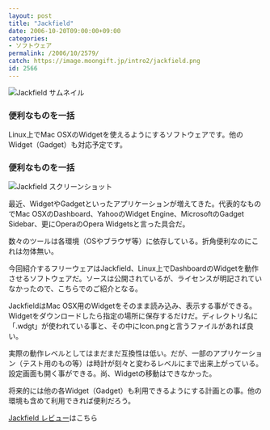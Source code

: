 ```yaml
---
layout: post
title: "Jackfield"
date: 2006-10-20T09:00:00+09:00
categories:
- ソフトウェア
permalink: /2006/10/2579/
catch: https://image.moongift.jp/intro2/jackfield.png
id: 2566
---
```

 ![Jackfield サムネイル](https://image.moongift.jp/intro2/jackfield.t.png "Jackfield サムネイル")
  

### 便利なものを一括
  
Linux上でMac OSXのWidgetを使えるようにするソフトウェアです。他のWidget（Gadget）も対応予定です。  
<!--more-->  

### 便利なものを一括
  

![Jackfield スクリーンショット](https://image.moongift.jp/intro2/jackfield.png "Jackfield スクリーンショット")

  

最近、WidgetやGadgetといったアプリケーションが増えてきた。代表的なものでMac OSXのDashboard、YahooのWidget Engine、MicrosoftのGadget Sidebar、更にOperaのOpera Widgetsと言った具合だ。

  

数々のツールは各環境（OSやブラウザ等）に依存している。折角便利なのにこれは勿体無い。

  

今回紹介するフリーウェアはJackfield、Linux上でDashboardのWidgetを動作させるソフトウェアだ。ソースは公開されているが、ライセンスが明記されていなかったので、こちらでのご紹介となる。

  

JackfieldはMac OSX用のWidgetをそのまま読み込み、表示する事ができる。Widgetをダウンロードしたら指定の場所に保存するだけだ。ディレクトリ名に「.wdgt」が使われている事と、その中にIcon.pngと言うファイルがあれば良い。

  

実際の動作レベルとしてはまだまだ互換性は低い。だが、一部のアプリケーション（テスト用のもの等）は時計が刻々と変わるレベルにまで出来上がっている。設定画面も開く事ができる。尚、Widgetの移動はできなかった。

  

将来的には他の各Widget（Gadget）も利用できるようにする計画との事。他の環境も含めて利用できれば便利だろう。

  

[Jackfield レビュー](http://fw.moongift.jp/review/i-2580.html)はこちら

